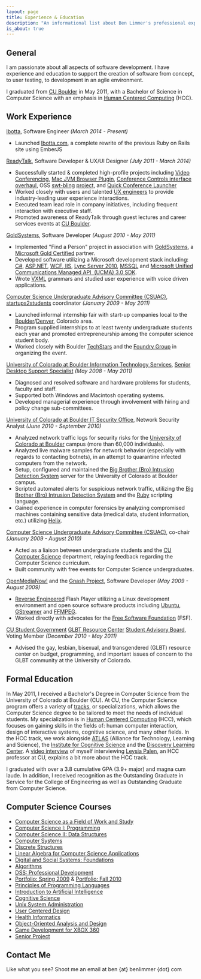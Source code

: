 ```yaml
---
layout: page
title: Experience & Education
description: "An informational list about Ben Limmer's professional experience and educational background"
is_about: true
---
```


## General
I am passionate about all aspects of software development. I have experience and education to support the creation of software from concept, to user testing, to development in an agile environment.

I graduated from [CU Boulder](http://www.colorado.edu) in May 2011, with a Bachelor of Science in Computer Science with an emphasis in [Human Centered Computing](http://www.cs.colorado.edu/ugrad/bs/tracks/videos/hcc.mov) (HCC).


## Work Experience
[Ibotta](http://www.ibotta.com/), Software Engineer _(March 2014 - Present)_

+ Launched [Ibotta.com](http://ibotta.com), a complete rewrite of the previous Ruby on Rails site using EmberJS

[ReadyTalk](http://www.readytalk.com/), Software Developer & UX/UI Designer _(July 2011 - March 2014)_

+ Successfully started & completed high-profile projects including [Video Conferencing](http://www.readytalk.com/products-services/video), [Mac JVM Browser Plugin](http://www.readytalk.com/support-training/downloads#mac-plugin), [Conference Controls interface overhaul]({{site.url}}/portfolio/rt/controlsredesign), OSS [swt-bling]({{site.url}}/portfolio/swt-bling) [project](https://www.github.com/ReadyTalk/swt-bling), and [Quick Conference Launcher](http://www.readytalk.com/support-training/downloads#quick-launcher)
+ Worked closely with users and talented [UX engineers](http://en.wikipedia.org/wiki/User_experience) to provide industry-leading user experience interactions.
+ Executed team lead role in company initiatives, including frequent interaction with executive staff.
+ Promoted awareness of ReadyTalk through guest lectures and career services events at [CU Boulder](http://www.colorado.edu).

[GoldSystems](http://www.goldsys.com), Software Developer _(August 2010 - May 2011)_

+ Implemented "Find a Person" project in association with [GoldSystems](http://www.goldsys.com/), a [Microsoft Gold Certified](http://www.microsoft.com/hk/certpartner/default.mspx) partner.
+ Developed software utilizing a Microsoft development stack including: [C#](http://en.wikipedia.org/wiki/C_Sharp_(programming_language)), [ASP.NET](http://www.asp.net/learn/whitepapers/aspnet4), [WCF](http://msdn.microsoft.com/en-us/netframework/aa663324),[ IIS](http://www.iis.net/), [Lync Server 2010](http://en.wikipedia.org/wiki/Microsoft_Lync_Server), [MSSQL](http://en.wikipedia.org/wiki/Microsoft_SQL_Server) and [Microsoft Unified Communications Managed API  (UCMA) 3.0 SDK](http://msdn.microsoft.com/en-us/library/gg421023.aspx).
+ Wrote [VXML](http://en.wikipedia.org/wiki/VoiceXML) grammars and studied user experience with voice driven applications.

[Computer Science Undergraduate Advisory Committee (CSUAC)](http://www.cs.colorado.edu/ugrad/csuac/), [startups2students](http://startup2student.pbworks.com) coordinator _(January 2009 - May 2011)_

+ Launched informal internship fair with start-up companies local to the [Boulder](http://en.wikipedia.org/wiki/Boulder,_Colorado)/[Denver](http://en.wikipedia.org/wiki/Denver), Colorado area.
+ Program supplied internships to at least twenty undergraduate students each year and promoted entrepreneurship among the computer science student body.
+ Worked closely with Boulder [TechStars](http://techstars.org/) and the [Foundry Group](http://www.foundrygroup.com) in organizing the event.

[University of Colorado at Boulder Information Technology Services](http://www.colorado.edu/its), [Senior Desktop Support Specialist](http://www.colorado.edu/its/support/bugbusters.html) _(May 2008 - May 2011)_

+ Diagnosed and resolved software and hardware problems for students, faculty and staff.
+ Supported both Windows and Macintosh operating systems.
+ Developed managerial experience through involvement with hiring and policy change sub-committees.

[University of Colorado at Boulder IT Security Office](http://www.colorado.edu/its/security/), Network Security Analyst _(June 2010 - September 2010)_

+ Analyzed network traffic logs for security risks for the [University of Colorado at Boulder](http://www.colorado.edu) campus (more than 60,000 individuals).
+ Analyzed live malware samples for network behavior (especially with regards to contacting botnets), in an attempt to quarantine infected computers from the network.
+ Setup, configured and maintained the [Big Brother (Bro) Intrusion Detection System](http://bro-ids.org/) server for the University of Colorado at Boulder campus.
+ Scripted automated alerts for suspicious network traffic, utilizing the [Big Brother (Bro) Intrusion Detection System](http://bro-ids.org/) and the [Ruby](http://www.ruby-lang.org/en/) scripting language.
+ Gained experience in computer forensics by analyzing compromised machines containing sensitive data (medical data, student information, etc.) utilizing [Helix](http://www.e-fense.com/h3-enterprise.php).

[Computer Science Undergraduate Advisory Committee (CSUAC)](http://www.cs.colorado.edu/ugrad/csuac/), co-chair _(January 2009 - August 2010)_

+ Acted as a liaison between undergraduate students and the [CU Computer Science](http://cs.colorado.edu) department, relaying feedback regarding the Computer Science curriculum.
+ Built community with free events for Computer Science undergraduates.

[OpenMediaNow!](http://www.openmedianow.org/) and the [Gnash Project](http://www.gnu.org/software/gnash/), Software Developer _(May 2009 - August 2009)_

+ [Reverse Engineered](http://en.wikipedia.org/wiki/Reverse_engineering) Flash Player utilizing a Linux development environment and open source software products including [Ubuntu](http://www.ubuntu.com/), [GStreamer](http://www.gstreamer.net/) and [FFMPEG](http://www.ffmpeg.org).
+ Worked directly with advocates for the [Free Software Foundation](http://www.fsf.org/) (FSF).

[CU Student Government](http://cusg.colorado.edu/) [GLBT Resource Center](http://www.colorado.edu/glbtrc/index.html) [Student Advisory Board](http://www.colorado.edu/glbtrc/getinvolved.html), Voting Member _(December 2010 - May 2011)_

+ Advised the gay, lesbian, bisexual, and transgendered (GLBT) resource center on budget, programming, and important issues of concern to the GLBT community at the University of Colorado.


## Formal Education
In May 2011, I received a Bachelor's Degree in Computer Science from the University of Colorado at Boulder (CU). At CU, the Computer Science program offers a variety of [tracks](http://www.cs.colorado.edu/ugrad/bs/tracks/), or specializations, which allows the Computer Science degree to be tailored to meet the needs of individual students. My specialization is in [Human Centered Computing](http://www.cs.colorado.edu/ugrad/bs/requirements/2010-2011/hcc.html) (HCC), which focuses on gaining skills in the fields of: human computer interaction, design of interactive systems, cognitive science, and many other fields. In the HCC track, we work alongside [ATLAS](http://www.colorado.edu/ATLAS/home.html) (Alliance for Technology, Learning and Science), the [Institute for Cognitive Science](http://ics.colorado.edu/) and the [Discovery Learning Center](http://engineering.colorado.edu/DLC/index.html). A [video interview](http://www.cs.colorado.edu/ugrad/bs/tracks/videos/hcc.mov) of myself interviewing [Leysia Palen](http://www.cs.colorado.edu/~palen/Home/Welcome.html), an HCC professor at CU, explains a bit more about the HCC track.

I graduated with over a 3.8 cumulative GPA (3.9+ major) and magna cum laude. In addition, I received recognition as the Outstanding Graduate in Service for the College of Engineering as well as Outstanding Graduate from Computer Science.


## Computer Science Courses

+ [Computer Science as a Field of Work and Study](http://www.cs.colorado.edu/courses/csci1000.html)
+ [Computer Science I: Programming](http://www.cs.colorado.edu/courses/csci1300.html)
+ [Computer Science II: Data Structures](http://www.cs.colorado.edu/courses/csci2270.html)
+ [Computer Systems](http://www.cs.colorado.edu/courses/csci2400.html)
+ [Discrete Structures](http://www.cs.colorado.edu/courses/csci2824.html)
+ [Linear Algebra for Computer Science Applications](http://www.cs.colorado.edu/courses/csci2830linear.html)
+ [Digital and Social Systems: Foundations](http://www.cs.colorado.edu/courses/csci3002.html)
+ [Algorithms](http://www.cs.colorado.edu/courses/csci3104.html)
+ [DSS: Professional Development](http://www.cs.colorado.edu/courses/csci3112.html)
+ [Portfolio: Spring 2009](http://groups.google.com/group/dsspd/web/ben-limmers-weekly-update?pli=1) & [Portfolio: Fall 2010](https://sites.google.com/site/hccpdforum/home/ben-limmer-s-updates)
+ [Principles of Programming Languages](http://www.cs.colorado.edu/courses/csci3155.html)
+ [Introduction to Artificial Intelligence](http://www.cs.colorado.edu/courses/csci3202.html)
+ [Cognitive Science](http://www.cs.colorado.edu/courses/csci3702.html)
+ [Unix System Administration](http://www.cs.colorado.edu/courses/csci4113.html)
+ [User Centered Design](http://www.cs.colorado.edu/courses/csci4839.html)
+ [Health Informatics](http://www.cs.colorado.edu/courses/csci4312.html)
+ [Object-Oriented Analysis and Design](http://www.cs.colorado.edu/courses/csci4448.html)
+ [Game Development for XBOX 360](http://www.cs.colorado.edu/courses/csci4830xbox360.html)
+ [Senior Project](http://www.cs.colorado.edu/~sanders/csci4308/)


## Contact Me
Like what you see? Shoot me an email at ben {at} benlimmer {dot} com
